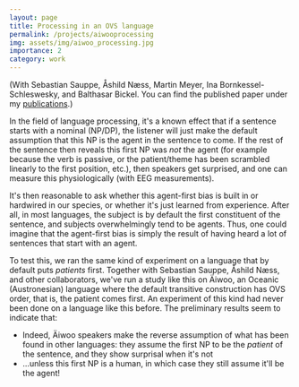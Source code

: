 ```yaml
---
layout: page
title: Processing in an OVS language
permalink: /projects/aiwooprocessing
img: assets/img/aiwoo_processing.jpg
importance: 2
category: work
---
```


(With Sebastian Sauppe, Åshild Næss, Martin Meyer, Ina Bornkessel-Schleswesky, and Balthasar Bickel. You can find the published paper under my [publications](https://giovanniroversi.com/publications/).)

In the field of language processing, it's a known effect that if a sentence starts with a nominal (NP/DP), the listener will just make the default assumption that this NP is the agent in the sentence to come. If the rest of the sentence then reveals this first NP was *not* the agent (for example because the verb is passive, or the patient/theme has been scrambled linearly to the first position, etc.), then speakers get surprised, and one can measure this physiologically (with EEG measurements).

It's then reasonable to ask whether this agent-first bias is built in or hardwired in our species, or whether it's just learned from experience. After all, in most languages, the subject is by default the first constituent of the sentence, and subjects overwhelmingly tend to be agents. Thus, one could imagine that the agent-first bias is simply the result of having heard a lot of sentences that start with an agent.

To test this, we ran the same kind of experiment on a language that by default puts *patients* first. Together with Sebastian Sauppe, Åshild Næss, and other collaborators, we've run a study like this on Äiwoo, an Oceanic (Austronesian) language where the default transitive construction has OVS order, that is, the patient comes first. An experiment of this kind had never been done on a language like this before. The preliminary results seem to indicate that:
- Indeed, Äiwoo speakers make the reverse assumption of what has been found in other languages: they assume the first NP to be the *patient* of the sentence, and they show surprisal when it's not
- ...unless this first NP is a human, in which case they still assume it'll be the agent!

